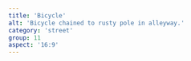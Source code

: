 ```yaml
---
title: 'Bicycle'
alt: 'Bicycle chained to rusty pole in alleyway.'
category: 'street'
group: 11
aspect: '16:9'
---
```


